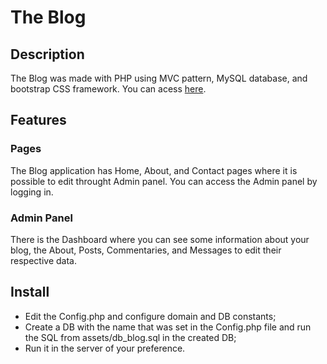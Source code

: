 # The Blog

## Description
The Blog was made with PHP using MVC pattern, MySQL database, and bootstrap CSS framework. You can acess [here](http://carlosebmachado.great-site.net/the-blog/).

## Features

### Pages
The Blog application has Home, About, and Contact pages where it is possible to edit throught Admin panel. You can access the Admin panel by logging in.

### Admin Panel
There is the Dashboard where you can see some information about your blog, the About, Posts, Commentaries, and Messages to edit their respective data.

## Install
- Edit the Config.php and configure domain and DB constants;
- Create a DB with the name that was set in the Config.php file and run the SQL from assets/db_blog.sql in the created DB;
- Run it in the server of your preference.
